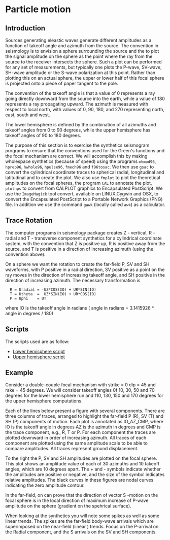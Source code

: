 # Particle motion

## Introduction

Sources generating eleastic waves generate different amplitudes as a function of takeoff angle and azimuth from the source. The convention in seismology is to envision a sphere surrounding the source and the to plot the signal amplitude on the sphere as the point where the ray from the source to the receiver intersects the sphere. Such a plot can be performed for any set of measurements, but typically one plots the P-wave, SV-wave, SH-wave amplitude or the S-wave polarization at this point.  Rather than plotting this on an actual sphere, the upper or lower half of this focal sphere is projected onto a piece of paper tangent to the pole.

The convention of the takeoff angle is that a value of 0 represents a ray going directly downward from the source into the earth, while a value of 180 represents a ray propagating upward. The azimuth is measured with respect to local north, with values of 0, 90, 180, and 270 representing north, east, south and west.

The lower hemisphere is defined by the combination of all azimuths and takeoff angles from 0 to 90 degrees, while the upper hemisphere has takeoff angles of 90 to 180 degrees.

The purpose of this section is to exercise the synthetics seismogram programs to
ensure that the conventions used for the Green's functions and the focal mechanism
are correct. We will accomplish this by making wholespace synthetics (because of
speed) using the programs `mkmod96`, `hprep96`, `hwhole96`, `hpulse96`, `fmech96` and `f96tosac`.
We then use `gsac` to convert the cylindrical coordinate traces to spherical radial,
longitudinal and latitudinal and to create the plot.  We also use `fmplot` to plot
the theoretical amplitudes on the focal spheres, the program `CAL` to annotate the
plot, `plotnps` to convert from CALPLOT graphics to Encapsulated PostScript. We
use the `ImageMagick` tool convert, available on LINUX,Cygwin and OSX, to convert
the Encapsulated PostScript to a Portable Network Graphics (PNG) file. In addition
we use the command `gawk` (locally called `awk`) as a calculator.

## Trace Rotation

The computer programs in seismology package creates Z - vertical, R - radial and T - transverse component synthetics for a cylindrical coordinate system, with the convention that Z is positive up, R is positive away from the source, and T is positive in a direction of increasing azimuth (using the convention above).

On a sphere we want the rotation to create the far-field P, SV and SH waveforms, with P positive in a radial direction, SV positive as a point on the ray moves in the direction of increasing takeoff angle, and SH positive in the direction of increasing azimuth.  The necessary transformation is

      R = Uradial = -UZ*COS(IO) + UR*SIN(IO)
      T = Utheta  =  UZ*SIN(IO) + UR*COS(IO)
      P = Uphi    = UT

where IO is the takeoff angle in radians ( angle in radians = 3.1415926 * angle in degrees / 180)

## Scripts

The scripts used are as follow:

- [Lower hemisphere script](scripts/lower_hemisphere.txt)
- [Upper hemisphere script](scripts/upper_hemisphere.txt)

## Example

Consider a double-couple focal mechanism with strike = 0 dip = 45 and rake = 45 degrees. We will consider takeoff angles 0f 10, 30, 50 and 70 degrees for the lower hemisphere run and 110, 130, 150 and 170 degrees for the upper hemisphere computations.

Each of the lines below present a figure with several components. There are three columns of traces, arranged to highlight the far-field P (R), SV (T) and SH (P) components of motion.  Each plot is annotated as IO_AZ_CMP, where IO is the takeoff angle in degrees AZ is the azimuth in degrees and CMP is the trace component, e.g., R, T or P.  For each component the traces are plotted downward in order of increasing azimuth. All traces of each component are plotted using the same amplitude scale to be able to compare amplitudes. All traces represent ground displacement. 

To the right the P, SV and SH amplitudes are plotted on the focal sphere. This plot shows an amplitude value of each of 30 azimuths and 10 takeoff angles, which are 10 degrees apart.  The + and - symbols indicate whether the amplitudes are positive or negative, and the size of the symbol indicates relative amplitudes. The black curves in these figures are nodal curves indicating the zero amplitude contour.

In the far-field, on can prove that the direction of vector S -motion on the focal sphere is in the local direction of maximum increase of P-wave amplitude on the sphere (gradient on the spehrical surface).

When looking at the synthetics you will note some spikes as well as some linear trends. The spikes are the far-field body-wave arrivals which are superimposed on the near-field (linear ) trends. Focus on the P-arrival on the Radial component, and the S arrivals on the SV and SH components.

